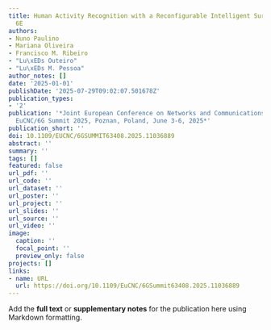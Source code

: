 ```yaml
---
title: Human Activity Recognition with a Reconfigurable Intelligent Surface for Wi-Fi
  6E
authors:
- Nuno Paulino
- Mariana Oliveira
- Francisco M. Ribeiro
- "Lu\xEDs Outeiro"
- "Lu\xEDs M. Pessoa"
author_notes: []
date: '2025-01-01'
publishDate: '2025-07-29T09:02:07.501678Z'
publication_types:
- '2'
publication: '*Joint European Conference on Networks and Communications & 6G Summit,
  EuCNC/6G Summit 2025, Poznan, Poland, June 3-6, 2025*'
publication_short: ''
doi: 10.1109/EUCNC/6GSUMMIT63408.2025.11036889
abstract: ''
summary: ''
tags: []
featured: false
url_pdf: ''
url_code: ''
url_dataset: ''
url_poster: ''
url_project: ''
url_slides: ''
url_source: ''
url_video: ''
image:
  caption: ''
  focal_point: ''
  preview_only: false
projects: []
links:
- name: URL
  url: https://doi.org/10.1109/EuCNC/6GSummit63408.2025.11036889
---
```


Add the **full text** or **supplementary notes** for the publication here using Markdown formatting.
